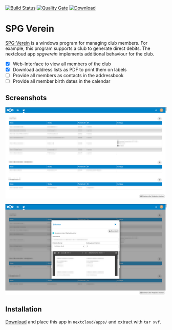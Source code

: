 [![Build Status](https://gitlab.com/schrieveslaach/nextcloud-spgverein-app/badges/master/build.svg)](https://gitlab.com/schrieveslaach/nextcloud-spgverein-app/pipelines)
[![Quality Gate](https://sonarcloud.io/api/project_badges/measure?project=de.schrieveslaach.nextcloud.spgverein&metric=alert_status)](https://sonarcloud.io/dashboard?id=de.schrieveslaach.nextcloud.spgverein)
[![Download](https://img.shields.io/badge/download-spgverein.tar.gz-blue.svg)](https://gitlab.com/schrieveslaach/nextcloud-spgverein-app/-/jobs/artifacts/master/raw/spgverein.tar.gz?job=package)

# SPG Verein

[SPG-Verein](https://spg-direkt.de/) is a windows program for managing club members. For example, this program supports a club to generate direct debits. The nextcloud app *spgverein* implements additional behaviour for the club. 

- [x] Web-Interface to view all members of the club
- [x] Download address lists as PDF to print them on labels
- [ ] Provide all members as contacts in the addressbook
- [ ] Provide all member birth dates in the calendar

## Screenshots

![Screenshot SPG Verein](assets/screenshot-01.png)

![Screenshot SPG Verein](assets/screenshot-02.png)

## Installation

[Download](https://gitlab.com/schrieveslaach/nextcloud-spgverein-app/-/jobs/artifacts/master/raw/spgverein.tar.gz?job=package) and place this app in `nextcloud/apps/` and extract with `tar xvf`.


